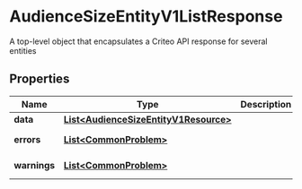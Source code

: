 

# AudienceSizeEntityV1ListResponse

A top-level object that encapsulates a Criteo API response for several entities

## Properties

| Name | Type | Description | Notes |
|------------ | ------------- | ------------- | -------------|
|**data** | [**List&lt;AudienceSizeEntityV1Resource&gt;**](AudienceSizeEntityV1Resource.md) |  |  [optional] |
|**errors** | [**List&lt;CommonProblem&gt;**](CommonProblem.md) |  |  [optional] [readonly] |
|**warnings** | [**List&lt;CommonProblem&gt;**](CommonProblem.md) |  |  [optional] [readonly] |



